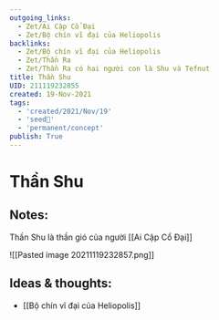 ```yaml
---
outgoing_links:
  - Zet/Ai Cập Cổ Đại
  - Zet/Bộ chín vĩ đại của Heliopolis
backlinks:
  - Zet/Bộ chín vĩ đại của Heliopolis
  - Zet/Thần Ra
  - Zet/Thần Ra có hai người con là Shu và Tefnut
title: Thần Shu
UID: 211119232855
created: 19-Nov-2021
tags:
  - 'created/2021/Nov/19'
  - 'seed🥜'
  - 'permanent/concept'
publish: True
---
```

# Thần Shu

## Notes:
Thần Shu là thần gió của người [[Ai Cập Cổ Đại]]

![[Pasted image 20211119232857.png]]

## Ideas & thoughts:
- [[Bộ chín vĩ đại của Heliopolis]]


